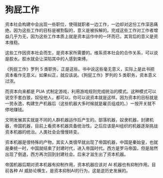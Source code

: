 # 狗屁工作

资本社会构建中会出现一些职位，使得就职者一边工作，一边却对这份工作深恶痛绝。因为这些工作的目标是被割裂的，意义是被拆解的。完成这些工作对工作者增益几乎为无，因为这些工作本质上就是资本运作中的一环而已，其背后的意义是资本维稳。

这些工作因资本社会而生，是资本家所需要的。维系资本社会的合作关系，可以说是胶水。胶水就会让深陷其中的人感到束缚。

《狗屁工作》罗列 5 类职务，正是这些。书中说这些毫无意义，实际上是此书把资本看作无意义。如果纠正，就应该说。《狗屁工作》罗列的 5 类职务，资本意义过浓。

而资本向来都是 PUA 式制定游戏，利用游戏规则完成统治的模式。这种模式可以说空手套白狼，奴役他人，都可以，你可以说资本就是这样。因为资本的目标就是一劳永逸，构建生产机器后（这些机器大多时候就是雇员组成的。）一按开关就不停地赚钱。

文明发展其实就是不同的人群机器运作后产生的。部落机器，奴隶机器，封建机器，帝国机器，目前上看资本机器具备统治性。之后应该是AI组织的机器逐渐挑战资本机器的统治。人类社会会慢慢转变。

资本机器是很特殊的产物，其实人类很早就出现了帝国机器，中国是秦始皇，也就是秦统一时，中国就结束了封建时代，进入帝国时代。西方是罗马帝国，但是居然出现了倒退，西方再次回到封建社会。后来才滋生出了资本机器。

帝国机器后期对资本机器有抑制作用，资本机器应该对 AI 机器也有抑制作用。目前各种 AI 威胁论横生，是资本抑制AI的行为，这是逆历史发展的。
